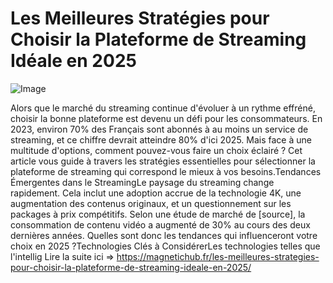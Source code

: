 # Les Meilleures Stratégies pour Choisir la Plateforme de Streaming Idéale en 2025

![Image](https://images.pexels.com/photos/1901388/pexels-photo-1901388.jpeg?auto=compress&cs=tinysrgb&h=650&w=940)

Alors que le marché du streaming continue d'évoluer à un rythme effréné, choisir la bonne plateforme est devenu un défi pour les consommateurs. En 2023, environ 70% des Français sont abonnés à au moins un service de streaming, et ce chiffre devrait atteindre 80% d'ici 2025. Mais face à une multitude d'options, comment pouvez-vous faire un choix éclairé ? Cet article vous guide à travers les stratégies essentielles pour sélectionner la plateforme de streaming qui correspond le mieux à vos besoins.Tendances Émergentes dans le StreamingLe paysage du streaming change rapidement. Cela inclut une adoption accrue de la technologie 4K, une augmentation des contenus originaux, et un questionnement sur les packages à prix compétitifs. Selon une étude de marché de [source], la consommation de contenu vidéo a augmenté de 30% au cours des deux dernières années. Quelles sont donc les tendances qui influenceront votre choix en 2025 ?Technologies Clés à ConsidérerLes technologies telles que l'intellig Lire la suite ici => https://magnetichub.fr/les-meilleures-strategies-pour-choisir-la-plateforme-de-streaming-ideale-en-2025/
